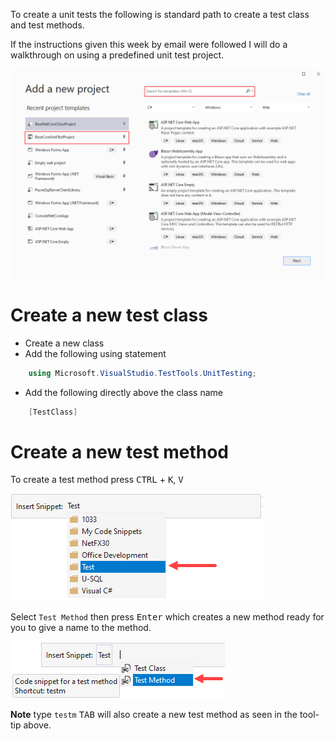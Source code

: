 To create a unit tests the following is standard path to create a test class and test methods.

If the instructions given this week by email were followed I will do a walkthrough on using a predefined unit test project.

![img](assets/NewProjects.png)

# Create a new test class

- Create a new class
- Add the following using statement

```csharp
    using Microsoft.VisualStudio.TestTools.UnitTesting;
```

- Add the following directly above the class name

```csharp
    [TestClass]
```

# Create a new test method

To create a test method press <kbd>CTRL</kbd> +  <kbd>K</kbd>, <kbd>V</kbd>

![img](assets/T1.png)

Select `Test Method` then press <kbd>Enter</kbd> which creates a new method ready for you to give a name to the method.

![img](assets/T2.png)

**Note** type `testm` <kbd>TAB</kbd> will also create a new test method as seen in the tool-tip above.
